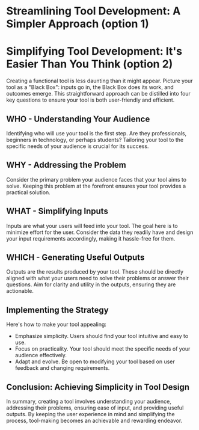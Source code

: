 # Streamlining Tool Development: A Simpler Approach (option 1)
# Simplifying Tool Development: It's Easier Than You Think (option 2)

Creating a functional tool is less daunting than it might appear. Picture your tool as a "Black Box": inputs go in, the Black Box does its work, and outcomes emerge. This straightforward approach can be distilled into four key questions to ensure your tool is both user-friendly and efficient.

## WHO - Understanding Your Audience
Identifying who will use your tool is the first step. Are they professionals, beginners in technology, or perhaps students? Tailoring your tool to the specific needs of your audience is crucial for its success.

## WHY - Addressing the Problem
Consider the primary problem your audience faces that your tool aims to solve. Keeping this problem at the forefront ensures your tool provides a practical solution.

## WHAT - Simplifying Inputs
Inputs are what your users will feed into your tool. The goal here is to minimize effort for the user. Consider the data they readily have and design your input requirements accordingly, making it hassle-free for them.

## WHICH - Generating Useful Outputs
Outputs are the results produced by your tool. These should be directly aligned with what your users need to solve their problems or answer their questions. Aim for clarity and utility in the outputs, ensuring they are actionable.

## Implementing the Strategy
Here's how to make your tool appealing:

- Emphasize simplicity. Users should find your tool intuitive and easy to use.
- Focus on practicality. Your tool should meet the specific needs of your audience effectively.
- Adapt and evolve. Be open to modifying your tool based on user feedback and changing requirements.

## Conclusion: Achieving Simplicity in Tool Design
In summary, creating a tool involves understanding your audience, addressing their problems, ensuring ease of input, and providing useful outputs. By keeping the user experience in mind and simplifying the process, tool-making becomes an achievable and rewarding endeavor.
